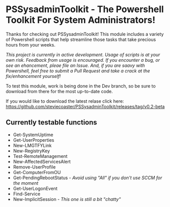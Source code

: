 # PSSysadminToolkit - The Powershell Toolkit For System Administrators!

Thanks for checking out PSSysadminToolkit! This module includes a variety of Powershell scripts that help streamline those tasks that take precious hours from your weeks.

_This project is currently in active development. Usage of scripts is at your own risk. Feedback from usage is encouraged. If you encounter a bug, or see an ehancement, pleae file an Issue. And, if you are saavy with Powershell, feel free to submit a Pull Request and take a crack at the fix/enhancement yourself!_

To test this module, work is being done in the Dev branch, so be sure to download from there for the most up-to-date code.

If you would like to download the latest relase click here: https://github.com/steviecoaster/PSSysadminToolkit/releases/tag/v0.2-beta

## Currently testable functions

- Get-SystemUptime
- Get-UserProperties
- New-LMGTFYLink
- New-RegistryKey
- Test-RemoteManagement
- New-AffectedServicesAlert
- Remove-UserProfile
- Get-ComputerFromOU
- Get-PendingRebootStatus - _Avoid using "All" if you don't use SCCM for the moment_
- Get-UserLogonEvent
- Find-Service
- New-ImplicitSession - _This one is still a bit "chatty"_